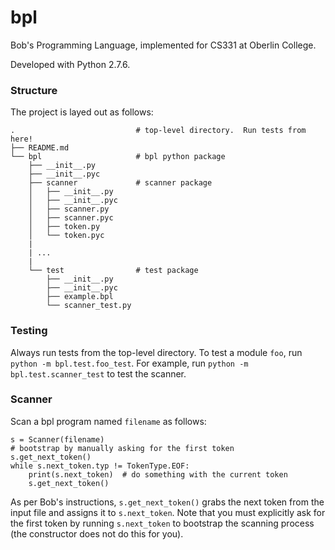 bpl
===

Bob's Programming Language, implemented for CS331 at Oberlin College.

Developed with Python 2.7.6.

### Structure
The project is layed out as follows:

    .                           # top-level directory.  Run tests from here!
    ├── README.md
    └── bpl                     # bpl python package
        ├── __init__.py
        ├── __init__.pyc
        ├── scanner             # scanner package
        │   ├── __init__.py
        │   ├── __init__.pyc
        │   ├── scanner.py
        │   ├── scanner.pyc
        │   ├── token.py
        │   └── token.pyc
        |
        | ...
        |
        └── test                # test package
            ├── __init__.py
            ├── __init__.pyc
            ├── example.bpl
            └── scanner_test.py

### Testing
Always run tests from the top-level directory.  To test a module
`foo`, run `python -m bpl.test.foo_test`.  For example, run `python -m
bpl.test.scanner_test` to test the scanner.

### Scanner
Scan a bpl program named `filename` as follows:

    s = Scanner(filename)
    # bootstrap by manually asking for the first token
    s.get_next_token()
    while s.next_token.typ != TokenType.EOF:
        print(s.next_token)  # do something with the current token
        s.get_next_token()

As per Bob's instructions, `s.get_next_token()` grabs the next token
from the input file and assigns it to `s.next_token`.  Note that you
must explicitly ask for the first token by running `s.next_token` to
bootstrap the scanning process (the constructor does not do this for
you).
